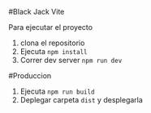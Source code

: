 #Black Jack Vite

Para ejecutar el proyecto

1. clona el repositorio
2. Ejecuta ```npm install```
3. Correr dev server ```npm run dev```


#Produccion

1. Ejecuta ```npm run build```
2. Deplegar carpeta ```dist``` y desplegarla